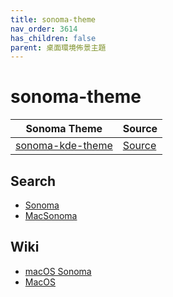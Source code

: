 ```yaml
---
title: sonoma-theme
nav_order: 3614
has_children: false
parent: 桌面環境佈景主題
---
```



# sonoma-theme

| Sonoma Theme | Source |
| --- | --- |
| [sonoma-kde-theme](https://samwhelp.github.io/note-about-theme/read/desktop-theme/kde-theme/sonoma-kde-theme.html) | [Source](https://github.com/vinceliuice/MacSonoma-kde) |


## Search

* [Sonoma](https://github.com/vinceliuice?tab=repositories&q=sonoma)
* [MacSonoma](https://github.com/vinceliuice?tab=repositories&q=MacSonoma)


## Wiki

* [macOS Sonoma](https://zh.wikipedia.org/wiki/MacOS_Sonoma)
* [MacOS](https://zh.wikipedia.org/wiki/MacOS#%E7%89%88%E6%9C%AC)
